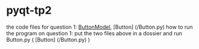 # pyqt-tp2
the code files for question 1: 
[ButtonModel](/ButtonModel.py), [Button] (/Button.py) 
how to run the program on question 1: put the two files above in a dossier and run Button.py ( [Button] (/Button.py) )

